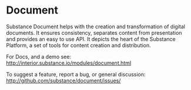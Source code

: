 # Document

Substance Document helps with the creation and transformation of digital documents. It ensures consistency, separates content from presentation and provides an easy to use API. It depicts the heart of the Substance Platform, a set of tools for content creation and distribution.

For Docs, and a demo see: http://interior.substance.io/modules/document.html

To suggest a feature, report a bug, or general discussion: http://github.com/substance/document/issues/